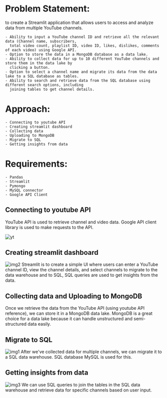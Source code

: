 # Problem Statement:

to create a Streamlit application that allows users to access and analyze data from multiple YouTube channels.

    - Ability to input a YouTube channel ID and retrieve all the relevant data (Channel name, subscribers, 
      total video count, playlist ID, video ID, likes, dislikes, comments of each video) using Google API.
    - Option to store the data in a MongoDB database as a data lake.
    - Ability to collect data for up to 10 different YouTube channels and store them in the data lake by 
      clicking a button.
    - Option to select a channel name and migrate its data from the data lake to a SQL database as tables.
    - Ability to search and retrieve data from the SQL database using different search options, including 
      joining tables to get channel details.


# Approach:

    - Connecting to youtube API
    - Creating streamlit dashboard
    - Collecting data
    - Uploading to MongoDB
    - Migrate to SQL
    - Getting insights from data

# Requirements:
    - Pandas
    - Streamlit
    - Pymongo
    - MySQL connector
    - Google API Client

## Connecting to youtube API

YouTube API is used to retrieve channel and video data. Google API client library is used to make requests to the API.

![yt](https://github.com/MeghanaNagraja/YouTube-Data-Harvesting-and-Warehousing/assets/122547199/016a4251-165d-4445-ba3e-e5eae3bdddc2)

## Creating streamlit dashboard

![img2](https://github.com/MeghanaNagraja/YouTube-Data-Harvesting-and-Warehousing/assets/122547199/08f5a6f7-735c-431b-90bd-66740c0f80d9)
Streamlit is to create a simple UI where users can enter a YouTube channel ID, view the channel details, and select channels to migrate to the data warehouse and to SQL,  SQL queries are used to get insights from the data.

## Collecting data and Uploading to MongoDB

Once we retrieve the data from the YouTube API (using youtube API reference), we can store it in a MongoDB data lake. MongoDB is a great choice for a data lake because it can handle unstructured and semi-structured data easily.

## Migrate to SQL

![img1](https://github.com/MeghanaNagraja/YouTube-Data-Harvesting-and-Warehousing/assets/122547199/7023aaef-f773-4468-9d89-b081b8b5bcb9)
After we've collected data for multiple channels, we can migrate it to a SQL data warehouse. SQL database MySQL is used for this.

## Getting insights from data

![img3](https://github.com/MeghanaNagraja/YouTube-Data-Harvesting-and-Warehousing/assets/122547199/bb8b1362-15a1-4e34-b22b-b97c90f55df2)
We can use SQL queries to join the tables in the SQL data warehouse and retrieve data for specific channels based on user input.

